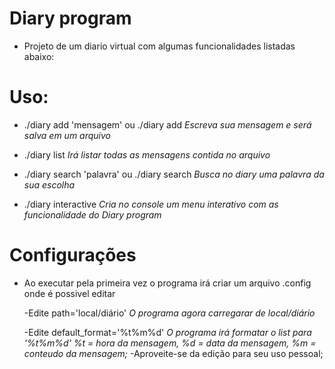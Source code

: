 # Diary program
- Projeto de um  diario virtual com algumas funcionalidades listadas abaixo:

# Uso:
 - ./diary add 'mensagem' ou ./diary add
    *Escreva sua mensagem e será salva em um arquivo*

 - ./diary list
    *Irá listar todas as mensagens contida no arquivo*

 - ./diary search 'palavra' ou ./diary search
    *Busca no diary uma palavra da sua escolha*

 - ./diary interactive 
    *Cria no console um menu interativo com as funcionalidade do Diary program*

# Configurações
 - Ao executar pela primeira vez o programa irá criar um arquivo .config onde é possivel editar

    -Edite path='local/diário'
        *O programa agora carregarar de local/diário*

    -Edite default_format='%t%m%d'
        *O programa irá formatar o list para '%t%m%d'*
        *%t = hora da mensagem, %d = data da mensagem, %m = conteudo da mensagem;* 
    -Aproveite-se da edição para seu uso pessoal;  